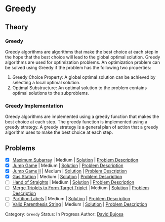 # Greedy 

## Theory 

### Greedy

Greedy algorithms are algorithms that make the best choice at each step in the hope that the best choice will lead to the global optimal solution. Greedy algorithms are used for optimization problems. An optimization problem can be solved using Greedy if the problem has the following two properties:

1. Greedy Choice Property: A global optimal solution can be achieved by selecting a local optimal solution.
2. Optimal Substructure: An optimal solution to the problem contains optimal solutions to the subproblems.

### Greedy Implementation

Greedy algorithms are implemented using a greedy function that makes the best choice at each step. The greedy function is implemented using a greedy strategy. A greedy strategy is a general plan of action that a greedy algorithm uses to make the best choice at each step.

## Problems

- [x] [Maximum Subarray](https://leetcode.com/problems/maximum-subarray/) | Medium | [Solution](../../../src/medium/maximum_subarray.rs) | [Problem Description](../../../src/medium/readme.md#53-maximum-subarray)
- [x] [Jump Game](https://leetcode.com/problems/jump-game/) | Medium | [Solution](../../../src/medium/jump_game.rs) | [Problem Description](../../../src/medium/readme.md#55-jump-game)
- [x] [Jump Game II](https://leetcode.com/problems/jump-game-ii/) | Medium | [Solution](../../../src/medium/jump_game_ii.rs) | [Problem Description](../../../src/medium/readme.md#45-jump-game-ii)
- [x] [Gas Station](https://leetcode.com/problems/gas-station/) | Medium | [Solution](../../../src/medium/gas_station.rs) | [Problem Description](../../../src/medium/readme.md#134-gas-station)
- [ ] [Hand of Straights](https://leetcode.com/problems/hand-of-straights/) | Medium | [Solution](../../../src/medium/hand_of_straights.rs) | [Problem Description](../../../src/medium/readme.md#846-hand-of-straights)
- [ ] [Merge Triplets to Form Target Triplet](https://leetcode.com/problems/merge-triplets-to-form-target-triplet/) | Medium | [Solution](../../../src/medium/merge_triplets_to_form_target_triplet.rs) | [Problem Description](../../../src/medium/readme.md#1899-merge-triplets-to-form-target-triplet)
- [ ] [Partition Labels](https://leetcode.com/problems/partition-labels/) | Medium | [Solution](../../../src/medium/partition_labels.rs) | [Problem Description](../../../src/medium/readme.md#763-partition-labels)
- [ ] [Valid Parenthesis String](https://leetcode.com/problems/valid-parenthesis-string/) | Medium | [Solution](../../../src/medium/valid_parenthesis_string.rs) | [Problem Description](../../../src/medium/readme.md#678-valid-parenthesis-string)

Category: `Greedy`
Status: In Progress
Author: [David Bujosa](https://github.com/bujosa)